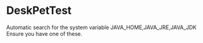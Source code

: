 # DeskPetTest
Automatic search for the system variable JAVA_HOME,JAVA_JRE,JAVA_JDK
Ensure you have one of these.
